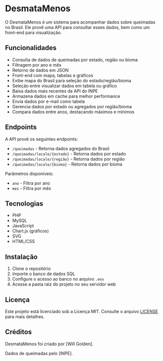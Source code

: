 # DesmataMenos

O DesmataMenos é um sistema para acompanhar dados sobre queimadas no Brasil. Ele provê uma API para consultar esses dados, bem como um front-end para visualização.

## Funcionalidades

- Consulta de dados de queimadas por estado, região ou bioma
- Filtragem por ano e mês
- Retorno de dados em JSON
- Front-end com mapa, tabelas e gráficos
- Exibe mapa do Brasil para seleção do estado/região/bioma 
- Seleção entre visualizar dados em tabela ou gráfico
- Baixa dados mais recentes da API do INPE
- Armazena dados em cache para melhor performance
- Envia dados por e-mail como tabela
- Gerencia dados por estado ou agregados por região/bioma
- Compara dados entre anos, destacando máximos e mínimos

## Endpoints

A API provê os seguintes endpoints:

- `/queimadas` - Retorna dados agregados do Brasil
- `/queimadas/locale/{estado}` - Retorna dados por estado 
- `/queimadas/locale/{região}` - Retorna dados por região
- `/queimadas/locale/{bioma}` - Retorna dados por bioma

Parâmetros disponíveis:

- `ano` - Filtra por ano 
- `mes` - Filtra por mês

## Tecnologias

- PHP 
- MySQL
- JavaScript
- Chart.js (gráficos)
- SVG
- HTML/CSS

## Instalação

1. Clone o repositório
2. Importe o banco de dados SQL
3. Configure o acesso ao banco no arquivo `.env`
4. Acesse a pasta raiz do projeto no seu servidor web

## Licença

Este projeto está licenciado sob a Licença MIT. Consulte o arquivo [LICENSE](LICENSE) para mais detalhes.

## Créditos

DesmataMenos foi criado por [Will Golden].

Dados de queimadas pelo [INPE].
